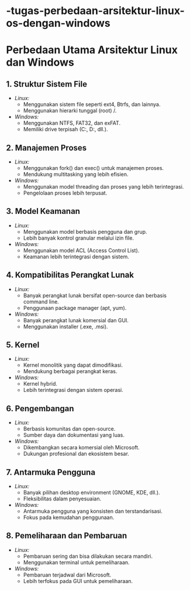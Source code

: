 # -tugas-perbedaan-arsitektur-linux-os-dengan-windows

# Perbedaan Utama Arsitektur Linux dan Windows

## 1. Struktur Sistem File
- *Linux:*
  - Menggunakan sistem file seperti ext4, Btrfs, dan lainnya.
  - Menggunakan hierarki tunggal (root) /.
- *Windows:*
  - Menggunakan NTFS, FAT32, dan exFAT.
  - Memiliki drive terpisah (C:\, D:\, dll.).

## 2. Manajemen Proses
- *Linux:*
  - Menggunakan fork() dan exec() untuk manajemen proses.
  - Mendukung multitasking yang lebih efisien.
- *Windows:*
  - Menggunakan model threading dan proses yang lebih terintegrasi.
  - Pengelolaan proses lebih terpusat.

## 3. Model Keamanan
- *Linux:*
  - Menggunakan model berbasis pengguna dan grup.
  - Lebih banyak kontrol granular melalui izin file.
- *Windows:*
  - Menggunakan model ACL (Access Control List).
  - Keamanan lebih terintegrasi dengan sistem.

## 4. Kompatibilitas Perangkat Lunak
- *Linux:*
  - Banyak perangkat lunak bersifat open-source dan berbasis command line.
  - Penggunaan package manager (apt, yum).
- *Windows:*
  - Banyak perangkat lunak komersial dan GUI.
  - Menggunakan installer (.exe, .msi).

## 5. Kernel
- *Linux:*
  - Kernel monolitik yang dapat dimodifikasi.
  - Mendukung berbagai perangkat keras.
- *Windows:*
  - Kernel hybrid.
  - Lebih terintegrasi dengan sistem operasi.

## 6. Pengembangan
- *Linux:*
  - Berbasis komunitas dan open-source.
  - Sumber daya dan dokumentasi yang luas.
- *Windows:*
  - Dikembangkan secara komersial oleh Microsoft.
  - Dukungan profesional dan ekosistem besar.

## 7. Antarmuka Pengguna
- *Linux:*
  - Banyak pilihan desktop environment (GNOME, KDE, dll.).
  - Fleksibilitas dalam penyesuaian.
- *Windows:*
  - Antarmuka pengguna yang konsisten dan terstandarisasi.
  - Fokus pada kemudahan penggunaan.

## 8. Pemeliharaan dan Pembaruan
- *Linux:*
  - Pembaruan sering dan bisa dilakukan secara mandiri.
  - Menggunakan terminal untuk pemeliharaan.
- *Windows:*
  - Pembaruan terjadwal dari Microsoft.
  - Lebih terfokus pada GUI untuk pemeliharaan.
